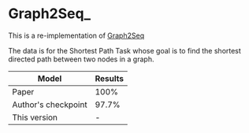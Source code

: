 # Graph2Seq_
This is a re-implementation of [Graph2Seq](https://arxiv.org/pdf/1804.00823.pdf)

The data is for the Shortest Path Task whose goal is to find the shortest directed path between two nodes in a graph.

| Model      | Results |
| ----------- | ----------- |
| Paper      | 100%       |
| Author's checkpoint   | 97.7%        |
|This version |-|
